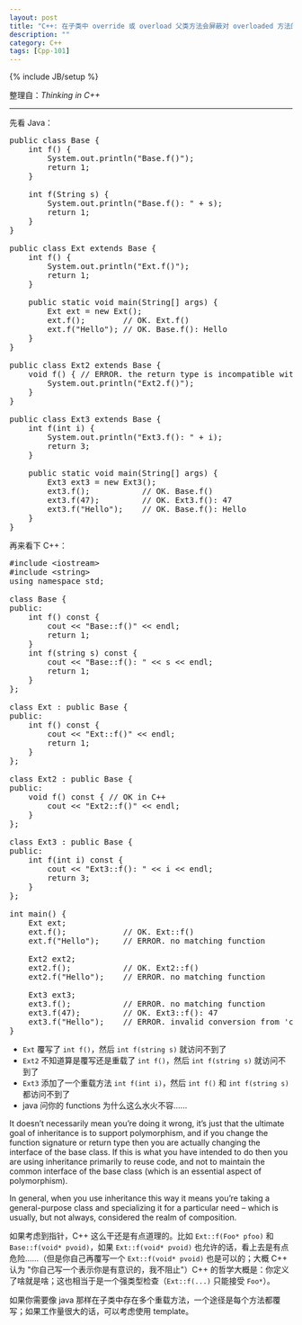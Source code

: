 ```yaml
---
layout: post
title: "C++: 在子类中 override 或 overload 父类方法会屏蔽对 overloaded 方法的访问. This is different from Java!"
description: ""
category: C++
tags: [Cpp-101]
---
```

{% include JB/setup %}

整理自：_Thinking in C++_

-----

先看 Java：

<pre class="prettyprint linenums">
public class Base {
	int f() {
		System.out.println("Base.f()");
		return 1;
	}
	
	int f(String s) {
		System.out.println("Base.f(): " + s);
		return 1;
	}
}

public class Ext extends Base {
	int f() {
		System.out.println("Ext.f()");
		return 1;
	}
	
	public static void main(String[] args) {
		Ext ext = new Ext();
		ext.f();		// OK. Ext.f()
		ext.f("Hello");	// OK. Base.f(): Hello
	}
}

public class Ext2 extends Base {
	void f() { // ERROR. the return type is incompatible with Base.f()
		System.out.println("Ext2.f()");
	}
}

public class Ext3 extends Base {
	int f(int i) {
		System.out.println("Ext3.f(): " + i);
		return 3;
	}
	
	public static void main(String[] args) {
		Ext3 ext3 = new Ext3();
		ext3.f();			// OK. Base.f()
		ext3.f(47);			// OK. Ext3.f(): 47
		ext3.f("Hello");	// OK. Base.f(): Hello
	}
}
</pre>

再来看下 C++：

<pre class="prettyprint linenums">
#include &lt;iostream&gt;
#include &lt;string&gt;
using namespace std;

class Base {
public:
    int f() const {
        cout &lt;&lt; "Base::f()" &lt;&lt; endl;
        return 1;
    }
    int f(string s) const {
    	cout &lt;&lt; "Base::f(): " &lt;&lt; s &lt;&lt; endl;
        return 1;
    }
};

class Ext : public Base {
public:
    int f() const {
        cout &lt;&lt; "Ext::f()" &lt;&lt; endl;
        return 1;
    }
};

class Ext2 : public Base {
public:
    void f() const { // OK in C++
        cout &lt;&lt; "Ext2::f()" &lt;&lt; endl;
    }
};

class Ext3 : public Base {
public:
    int f(int i) const {
        cout &lt;&lt; "Ext3::f(): " &lt;&lt; i &lt;&lt; endl; 
        return 3;
    }
};

int main() {   
    Ext ext;
    ext.f(); 			// OK. Ext::f()
	ext.f("Hello"); 	// ERROR. no matching function
   
    Ext2 ext2;
	ext2.f(); 			// OK. Ext2::f()
	ext2.f("Hello"); 	// ERROR. no matching function
    
	Ext3 ext3;
	ext3.f(); 			// ERROR. no matching function
    ext3.f(47); 		// OK. Ext3::f(): 47
    ext3.f("Hello"); 	// ERROR. invalid conversion from 'const char*' to 'int'
}
</pre>

- `Ext` 覆写了 `int f()`，然后 `int f(string s)` 就访问不到了
- `Ext2` 不知道算是覆写还是重载了 `int f()`，然后 `int f(string s)` 就访问不到了
- `Ext3` 添加了一个重载方法 `int f(int i)`，然后 `int f()` 和 `int f(string s)` 都访问不到了
- java 问你的 functions 为什么这么水火不容……

It doesn’t necessarily mean you’re doing it wrong, it’s just that the ultimate goal of inheritance is to support polymorphism, and if you change the function signature or return type then you are actually changing the interface of the base class. If this is what you have intended to do then you are using inheritance primarily to reuse code, and not to maintain the common interface of the base class (which is an essential aspect of polymorphism). 

In general, when you use inheritance this way it means you’re taking a general-purpose class and specializing it for a particular need – which is usually, but not always, considered the realm of composition.

如果考虑到指针，C++ 这么干还是有点道理的。比如 `Ext::f(Foo* pfoo)` 和 `Base::f(void* pvoid)`，如果 `Ext::f(void* pvoid)` 也允许的话，看上去是有点危险……（但是你自己再覆写一个 `Ext::f(void* pvoid)` 也是可以的；大概 C++ 认为 "你自己写一个表示你是有意识的，我不阻止"）C++ 的哲学大概是：你定义了啥就是啥；这也相当于是一个强类型检查（`Ext::f(...)` 只能接受 `Foo*`）。

如果你需要像 java 那样在子类中存在多个重载方法，一个途径是每个方法都覆写；如果工作量很大的话，可以考虑使用 template。